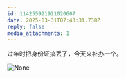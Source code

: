 ```yaml
---
id: 114255921921020607
date: 2025-03-31T07:43:31.738Z
reply: false
media_attachments: 1
---
```


过年时把身份证搞丢了，今天来补办一个。

![None](https://files.e5n.cc/media_attachments/files/114/255/921/424/845/195/original/c847bcaff87df425.jpg)
